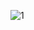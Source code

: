 ![1](https://user-images.githubusercontent.com/101303690/186912861-d8724397-42ea-4f45-b9cd-a18c1f0058d8.png)

